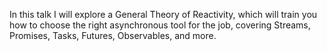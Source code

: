 In this talk I will explore a General Theory of Reactivity, which will train you how to choose the right asynchronous tool for the job, covering Streams, Promises, Tasks, Futures, Observables, and more.
